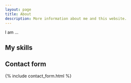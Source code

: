 ```yaml
---
layout: page
title: About
description: More information about me and this website.
---
```


I am ...

## My skills

<!--<div id="skills">
<div>
<p><span>jekyll</span><span>95%</span></p>
<progress value="95" max="100"></progress>
</div>
<div>
<p><span>html</span><span>95%</span></p>
<progress value="95" max="100"></progress>
</div>
<div>
<p><span>UX priciples</span><span>50%</span></p>
<progress value="50" max="100"></progress>
</div>

<div>
<p><span>C/C++</span><span>20%</span></p>
<progress value="20" max="100"></progress>
</div>

<div>
<p><span>php</span><span>20%</span></p>
<progress value="20" max="100"></progress>
</div>
</div>-->

## Contact form

{% include contact_form.html %}



